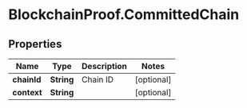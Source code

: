 # BlockchainProof.CommittedChain

## Properties
Name | Type | Description | Notes
------------ | ------------- | ------------- | -------------
**chainId** | **String** | Chain ID | [optional] 
**context** | **String** |  | [optional] 


